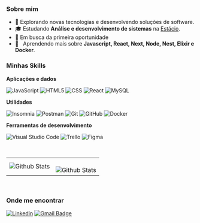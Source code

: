 
<h3>Sobre mim</h3>

- 🤔 Explorando novas tecnologias e desenvolvendo soluções de software.
- 🎓 Estudando **Análise e desenvolvimento de sistemas** na <a href="https://estacio.br/inscricao?gclid=b9038cd57a93150d3dbfe98e92c91e94&gclsrc=3p.ds&msclkid=b9038cd57a93150d3dbfe98e92c91e94&utm_source=bing&utm_medium=cpc&utm_campaign=mm_estacio_grad_fundo_conv_pres_net_microsoft_search_marca_na_puro&utm_term=estacio&utm_content=br_key_puro">Estácio</a>.
- 💼 Em busca da primeira oportunidade
- 🌱 &nbsp; Aprendendo mais sobre **Javascript, React, Next, Node, Nest, Elixir e Docker**.

<h3>Minhas Skills</h3>

**Aplicações e dados**

![JavaScript](https://img.shields.io/badge/-JavaScript-333333?style=flat&logo=javascript)
![HTML5](https://img.shields.io/badge/-HTML5-333333?style=flat&logo=HTML5)
![CSS](https://img.shields.io/badge/-CSS-333333?style=flat&logo=CSS3&logoColor=1572B6)
![React](https://img.shields.io/badge/-React-333333?style=flat&logo=react)
![MySQL](https://img.shields.io/badge/-MySQL-333333?style=flat&logo=mysql)


**Utilidades**

![Insomnia](https://img.shields.io/badge/-Insomnia-333333?style=flat&logo=insomnia)
![Postman](https://img.shields.io/badge/-Postman-333333?style=flat&logo=postman)
![Git](https://img.shields.io/badge/-Git-333333?style=flat&logo=git)
![GitHub](https://img.shields.io/badge/-GitHub-333333?style=flat&logo=github)
![Docker](https://img.shields.io/badge/-Docker-333333?style=flat&logo=docker)

**Ferramentas de desenvolvimento**

![Visual Studio Code](https://img.shields.io/badge/-Visual%20Studio%20Code-333333?style=flat&logo=visual-studio-code&logoColor=007ACC)
![Trello](https://img.shields.io/badge/-Trello-333333?style=flat&logo=trello&logoColor=007ACC)
![Figma](https://img.shields.io/badge/-Figma-333333?style=flat&logo=figma&logoColor=007ACC)

<br/>

<table>
  <tr>
<!--     <td>
      <img
        align="left"
        src="https://github-readme-stats.vercel.app/api?username=matteusv&theme=dark&hide_border=false&include_all_commits=true"
        alt="Github Stats"
      />
    </td> -->
    <td>
      <img
        align="center"
        src="https://github-readme-stats.vercel.app/api/top-langs/?username=matteusv&theme=dark&hide_border=false&include_all_commits=true&count_private=true&layout=compact"
        alt="Github Stats"
      />
    </td>
    <td>
      <br />
      <img
        align="center"
        src="https://github-readme-streak-stats.herokuapp.com/?user=matteusv&theme=dark&hide_border=false"
        alt="Github Stats"
      />
    </td>
  </tr>
</table>

<br/>

<h3>Onde me encontrar</h3>

[![Linkedin](https://img.shields.io/badge/-matteusvarlesse-blue?style=flat-square&logo=Linkedin&logoColor=white&link=https://www.linkedin.com/in/matteus-varlesse-83435216a/?originalSubdomain=br)](https://www.linkedin.com/in/matteus-varlesse-83435216a/?originalSubdomain=br)
[![Gmail Badge](https://img.shields.io/badge/-varlesse04@gmail.com-006bed?style=flat-square&logo=Gmail&logoColor=white&link=mailto:varlesse04@gmail.com)](mailto:varlesse04@gmail.com)
